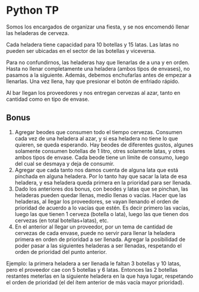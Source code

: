 # Python TP
Somos los encargados de organizar una fiesta, y se nos encomendó llenar las heladeras de cerveza.

Cada heladera tiene capacidad para 10 botellas  y 15 latas. Las latas no pueden ser
ubicadas en el sector de las botellas y viceversa.

Para no confundirnos, las heladeras hay que llenarlas de a una y en orden. Hasta no llenar completamente
una heladera (ambos tipos de envases), no pasamos a la siguiente. Además, debemos enchufarlas antes
de empezar a llenarlas. Una vez llena, hay que presionar el botón de enfriado rápido.

Al bar llegan los proveedores y nos entregan cervezas al azar, tanto en cantidad como en tipo de envase. 

## Bonus
1. Agregar beodes que consumen todo el tiempo cervezas. Consumen cada vez de una heladera al azar, y si esa heladera no tiene lo que quieren, se queda esperando. Hay beodes de diferentes gustos, algunes solamente consumen botellas de 1 litro, otres solamente latas, y otres ambos tipos de envase. 
Cada beode tiene un límite de consumo, luego del cual se desmaya y deja de consumir.
1. Agregar que cada tanto nos damos cuenta de alguna lata que está pinchada en alguna heladera. Por lo tanto hay que sacar la lata de esa heladera, y esa heladera queda primera en la prioridad para ser llenada.
1. Dado los anteriores dos bonus, con beodes y latas que se pinchan, las heladeras pueden quedar llenas, medio llenas o vacías. Hacer que las heladeras, al llegar los proveedores, se vayan llenando el orden de prioridad de acuerdo a lo vacías que estén. Es decir primero las vacías, luego las que tienen 1 cerveza (botella o lata), luego las que tienen dos cervezas (en total botellas+latas), etc.
1. En el anterior al llegar un proveedor, por un tema de cantidad de cervezas de cada envase, puede no servir para llenar la heladera primera en orden de prioridad a ser llenada. Agregar la posibilidad de poder pasar a las siguientes heladeras a ser llenadas, respetando el orden de prioridad del punto anterior.

Ejemplo: la primera heladera a ser llenada le faltan 3 botellas y 10 latas, pero el proveedor cae con 5 botellas y 6 latas. Entonces las 2 botellas restantes meterlas en la siguiente heladera en la que haya lugar, respetando el orden de prioridad (el del ítem anterior de más vacía mayor prioridad).
